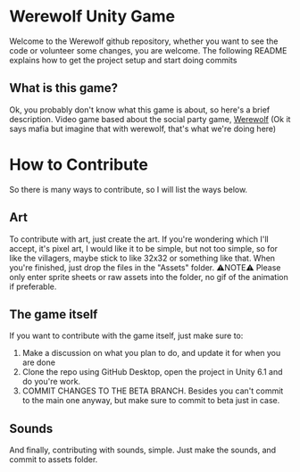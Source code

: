 # Werewolf Unity Game
Welcome to the Werewolf github repository, whether you want to see the code or volunteer some changes, you are welcome. The following README explains how to get the project setup and start doing commits

## What is this game?
Ok, you probably don't know what this game is about, so here's a brief description. Video game based about the social party game, [Werewolf](https://en.wikipedia.org/wiki/Mafia_(party_game)) (Ok it says mafia but imagine that with werewolf, that's what we're doing here)

# How to Contribute
So there is many ways to contribute, so I will list the ways below.
## Art
To contribute with art, just create the art. If you're wondering which I'll accept, it's pixel art, I would like it to be simple, but not too simple, so for like the villagers, maybe stick to like 32x32 or something like that. When you're finished, just drop the files in the "Assets" folder. ⚠NOTE⚠ Please only enter sprite sheets or raw assets into the folder, no gif of the animation if preferable.
## The game itself
If you want to contribute with the game itself, just make sure to:
1. Make a discussion on what you plan to do, and update it for when you are done
2. Clone the repo using GitHub Desktop, open the project in Unity 6.1 and do you're work.
3. COMMIT CHANGES TO THE BETA BRANCH. Besides you can't commit to the main one anyway, but make sure to commit to beta just in case.

## Sounds
And finally, contributing with sounds, simple. Just make the sounds, and commit to assets folder.
